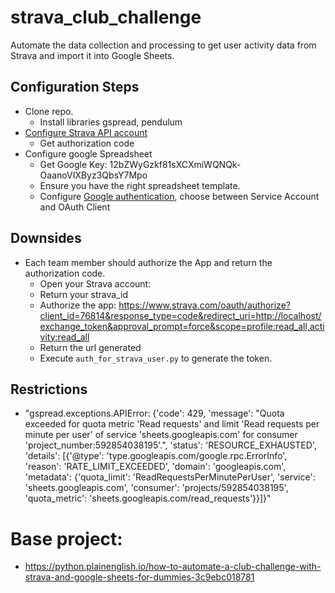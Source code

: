 # strava_club_challenge

Automate the data collection and processing to get user activity data from Strava and import it into Google Sheets.

## Configuration Steps 

- Clone repo.
  - Install libraries gspread, pendulum
- [Configure Strava API account](https://developers.strava.com/docs/getting-started/#account)
  - Get authorization code
- Configure google Spreadsheet
  - Get Google Key: 12bZWyGzkf81sXCXmiWQNQk-OaanoVIXByz3QbsY7Mpo
  - Ensure you have the right spreadsheet template.
  - Configure [Google authentication](https://docs.gspread.org/en/latest/oauth2.html#oauth-client-id), choose between Service Account and OAuth Client

## Downsides

- Each team member should authorize the App and return the authorization code.
  - Open your Strava account:
  - Return your strava_id
  - Authorize the app: https://www.strava.com/oauth/authorize?client_id=76814&response_type=code&redirect_uri=http://localhost/exchange_token&approval_prompt=force&scope=profile:read_all,activity:read_all
  - Return the url generated
  - Execute `auth_for_strava_user.py` to generate the token.

## Restrictions

- "gspread.exceptions.APIError: {'code': 429, 'message': "Quota exceeded for quota metric 'Read requests' and limit 'Read requests per minute per user' of service 'sheets.googleapis.com' for consumer 'project_number:592854038195'.", 'status': 'RESOURCE_EXHAUSTED', 'details': [{'@type': 'type.googleapis.com/google.rpc.ErrorInfo', 'reason': 'RATE_LIMIT_EXCEEDED', 'domain': 'googleapis.com', 'metadata': {'quota_limit': 'ReadRequestsPerMinutePerUser', 'service': 'sheets.googleapis.com', 'consumer': 'projects/592854038195', 'quota_metric': 'sheets.googleapis.com/read_requests'}}]}"

# Base project:

- https://python.plainenglish.io/how-to-automate-a-club-challenge-with-strava-and-google-sheets-for-dummies-3c9ebc018781

